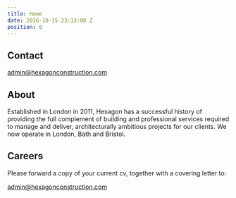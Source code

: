 ```yaml
---
title: Home
date: 2016-10-15 23:13:00 Z
position: 0
---
```


## Contact

[admin@hexagonconstruction.com](mailto:admin@hexagonconstruction.com)

## About

Established in London in 2011, Hexagon has a successful history of providing the full complement of building and professional services required to manage and deliver, architecturally ambitious projects for our clients. We now operate in London, Bath and Bristol.

## Careers

Please forward a copy of your current cv, together with a covering letter to:

[admin@hexagonconstruction.com](mailto:admin@hexagonconstruction.com)
